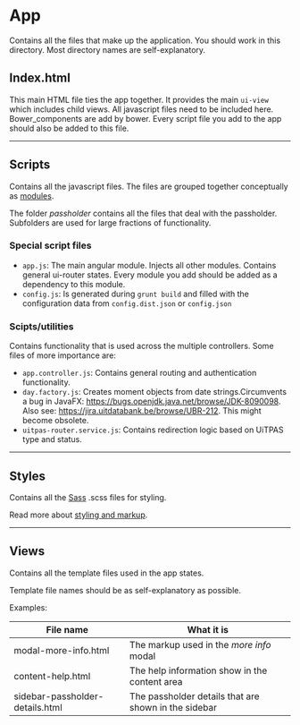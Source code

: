 # App
 Contains all the files that make up the application. You should work in this directory.
 Most directory names are self-explanatory.
 
 ## Index.html
 This main HTML file ties the app together. It provides the main `ui-view` which includes child views. All javascript files need to be included here. Bower_components are add by bower. Every script file you add to the app should also be added to this file.

---
## Scripts
 Contains all the javascript files. The files are grouped together conceptually as [modules](angular_module_structure.md).
 
 The folder _passholder_ contains all the files that deal with the passholder. Subfolders are used for large fractions of functionality.

### Special script files
* `app.js`: The main angular module. Injects all other modules. Contains general ui-router states. Every module you add should be added as a dependency to this module.
* `config.js`: Is generated during `grunt build` and filled with the configuration data from `config.dist.json` or `config.json`

### Scipts/utilities
 Contains functionality that is used across the multiple controllers. Some files of more importance are:

* `app.controller.js`: Contains general routing and authentication functionality.
* `day.factory.js`: Creates moment objects from date strings.Circumvents a bug in JavaFX: https://bugs.openjdk.java.net/browse/JDK-8090098. Also see: https://jira.uitdatabank.be/browse/UBR-212. This might become obsolete.
* `uitpas-router.service.js`: Contains redirection logic based on UiTPAS type and status.

---
## Styles
 Contains all the [Sass](http://sass-lang.com) .scss files for styling.
 
 Read more about [styling and markup](../development/styling_and_markup.md).

---
## Views
 Contains all the template files used in the app states.
 
 Template file names should be as self-explanatory as possible.

Examples:

| File name | What it is |
| -- | -- |
| modal-more-info.html | The markup used in the _more info_ modal |
| content-help.html | The help information show in the content area |
| sidebar-passholder-details.html | The passholder details that are shown in the sidebar |


